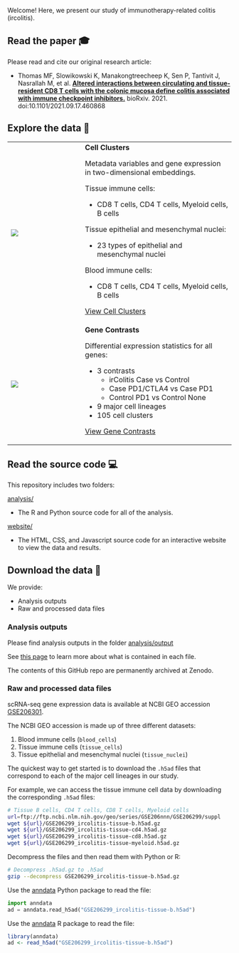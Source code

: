 Welcome! Here, we present our study of immunotherapy-related colitis (ircolitis).

## Read the paper :mortar_board: 

Please read and cite our original research article:

- Thomas MF, Slowikowski K, Manakongtreecheep K, Sen P, Tantivit J, Nasrallah M,
et al. <b><a rel="noopener" target="#"
href="https://doi.org/10.1101/2021.09.17.460868">Altered interactions between
circulating and tissue-resident CD8 T cells with the colonic mucosa define
colitis associated with immune checkpoint inhibitors.</a></b> bioRxiv. 2021. doi:10.1101/2021.09.17.460868


## Explore the data :microscope: 
<table>
<tr>
<td width="33%">
<a href="https://villani.mgh.harvard.edu/ircolitis/app/?ds=a12_4_4_t4_cd8_1_2&gene=PDCD1">
<img src="https://user-images.githubusercontent.com/209714/182650768-3d646624-6655-489d-b5ea-f4309d0d1931.png"></img>
</a>
</td>
<td>
<b>Cell Clusters</b>

Metadata variables and gene expression in two-dimensional embeddings.

Tissue immune cells:
- CD8 T cells, CD4 T cells, Myeloid cells, B cells

Tissue epithelial and mesenchymal nuclei:
- 23 types of epithelial and mesenchymal nuclei

Blood immune cells:
- CD8 T cells, CD4 T cells, Myeloid cells, B cells

<a href="https://villani.mgh.harvard.edu/ircolitis/app/?ds=a12_4_4_t4_cd8_1_2&gene=PDCD1">View Cell Clusters</a>
</td>
</tr>
<tr>
<td>
<a href="https://villani.mgh.harvard.edu/ircolitis/de?gene=IL26">
<img src="https://user-images.githubusercontent.com/209714/182650864-02e76b1e-cad5-4a36-ba10-668c8f956cdd.png"></img>
</a>
</td>
<td>
<b>Gene Contrasts</b>

Differential expression statistics for all genes:
- 3 contrasts
    - irColitis Case vs Control
    - Case PD1/CTLA4 vs Case PD1
    - Control PD1 vs Control None
- 9 major cell lineages
- 105 cell clusters

<a href="https://villani.mgh.harvard.edu/ircolitis/de?gene=IL26">View Gene Contrasts</a>
</td>
</tr>
</table>


## Read the source code &#x1F4BB;

This repository includes two folders:

[analysis/][analysis]
- The R and Python source code for all of the analysis.

[website/][website]
- The HTML, CSS, and Javascript source code for an interactive website to view the data and results.

[analysis]: https://github.com/villani-lab/ircolitis/tree/main/analysis
[website]: https://github.com/villani-lab/ircolitis/tree/main/website


## Download the data &#x1F4BE;

We provide:

- Analysis outputs
- Raw and processed data files


### Analysis outputs

Please find analysis outputs in the folder [analysis/output](analysis/output)

See [this page](https://villani.mgh.harvard.edu/ircolitis/tables.html) to learn
more about what is contained in each file.

The contents of this GitHub repo are permanently archived at Zenodo.


### Raw and processed data files

scRNA-seq gene expression data is available at NCBI GEO accession [GSE206301].

[GSE206301]: https://www.ncbi.nlm.nih.gov/geo/query/acc.cgi?acc=GSE206301

The NCBI GEO accession is made up of three different datasets:

1. Blood immune cells (`blood_cells`)
2. Tissue immune cells (`tissue_cells`)
3. Tissue epithelial and mesenchymal nuclei (`tissue_nuclei`)

The quickest way to get started is to download the `.h5ad` files that
correspond to each of the major cell lineages in our study.

For example, we can access the tissue immune cell data by downloading the
corresponding `.h5ad` files:

```bash
# Tissue B cells, CD4 T cells, CD8 T cells, Myeloid cells
url=ftp://ftp.ncbi.nlm.nih.gov/geo/series/GSE206nnn/GSE206299/suppl
wget ${url}/GSE206299_ircolitis-tissue-b.h5ad.gz
wget ${url}/GSE206299_ircolitis-tissue-cd4.h5ad.gz
wget ${url}/GSE206299_ircolitis-tissue-cd8.h5ad.gz
wget ${url}/GSE206299_ircolitis-tissue-myeloid.h5ad.gz
```

Decompress the files and then read them with Python or R:

```bash
# Decompress .h5ad.gz to .h5ad
gzip --decompress GSE206299_ircolitis-tissue-b.h5ad.gz
```

Use the [anndata](https://pypi.org/project/anndata/) Python package to read the file:

```Python
import anndata
ad = anndata.read_h5ad("GSE206299_ircolitis-tissue-b.h5ad")
```

Use the [anndata](https://CRAN.R-project.org/package=anndata ) R package to read the file:

```R
library(anndata)
ad <- read_h5ad("GSE206299_ircolitis-tissue-b.h5ad")
```

